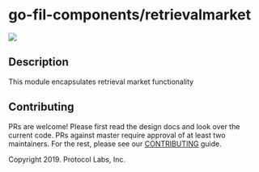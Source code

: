 # go-fil-components/retrievalmarket

[![](https://img.shields.io/badge/made%20by-Protocol%20Labs-blue.svg?style=flat-square)](http://ipn.io)

## Description
This module encapsulates retrieval market functionality

## Contributing
PRs are welcome!  Please first read the design docs and look over the current code.  PRs against 
master require approval of at least two maintainers.  For the rest, please see our 
[CONTRIBUTING](https://github.com/filecoin-project/go-fil-components/CONTRIBUTING.md) guide.

Copyright 2019. Protocol Labs, Inc.